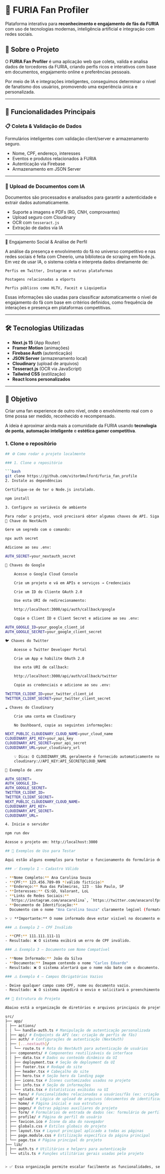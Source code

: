 # 🦁 FURIA Fan Profiler

Plataforma interativa para **reconhecimento e engajamento de fãs da FURIA** com uso de tecnologias modernas, inteligência artificial e integração com redes sociais.

## 🚀 Sobre o Projeto

O **FURIA Fan Profiler** é uma aplicação web que coleta, valida e analisa dados de torcedores da FURIA, criando perfis ricos e interativos com base em documentos, engajamento online e preferências pessoais.

Por meio de IA e integrações inteligentes, conseguimos determinar o nível de fanatismo dos usuários, promovendo uma experiência única e personalizada.

---

## 🧠 Funcionalidades Principais

### 📋 Coleta & Validação de Dados

Formulários inteligentes com validação client/server e armazenamento seguro.

- Nome, CPF, endereço, interesses
- Eventos e produtos relacionados à FURIA
- Autenticação via Firebase
- Armazenamento em JSON Server

---

### 📎 Upload de Documentos com IA

Documentos são processados e analisados para garantir a autenticidade e extrair dados automaticamente.

- Suporte a imagens e PDFs (RG, CNH, comprovantes)
- Upload seguro com Cloudinary
- OCR com `tesseract.js`
- Extração de dados via IA

---

🔗 Engajamento Social & Análise de Perfil

A análise da presença e envolvimento do fã no universo competitivo e nas redes sociais é feita com Cheerio, uma biblioteca de scraping em Node.js. Em vez de usar IA, o sistema coleta e interpreta dados diretamente de:

    Perfis em Twitter, Instagram e outras plataformas

    Postagens relacionadas a eSports

    Perfis públicos como HLTV, Faceit e Liquipedia

Essas informações são usadas para classificar automaticamente o nível de engajamento do fã com base em critérios definidos, como frequência de interações e presença em plataformas competitivas.


---

## 🛠️ Tecnologias Utilizadas

- **Next.js 15** (App Router)
- **Framer Motion** (animações)
- **Firebase Auth** (autenticação)
- **JSON Server** (armazenamento local)
- **Cloudinary** (upload de arquivos)
- **Tesseract.js** (OCR via JavaScript)
- **Tailwind CSS** (estilização)
- **React Icons personalizados**

---

## 🎯 Objetivo

Criar uma fan experience de outro nível, onde o envolvimento real com o time possa ser medido, reconhecido e recompensado.

A ideia é aproximar ainda mais a comunidade da FURIA usando **tecnologia de ponta**, **automação inteligente** e **estética gamer competitiva**.

### 1. Clone o repositório

```bash
## ⚙️ Como rodar o projeto localmente

### 1. Clone o repositório

```bash
git clone https://github.com/vitorbmulford/furia_fan_profile
2. Instale as dependências

Certifique-se de ter o Node.js instalado.

npm install

3. Configure as variáveis de ambiente

Para rodar o projeto, você precisará obter algumas chaves de API. Siga os passos abaixo para configurar seu arquivo .env.
🔐 Chave do NextAuth

Gere um segredo com o comando:

npx auth secret

Adicione ao seu .env:

AUTH_SECRET=your_nextauth_secret

🔑 Chaves do Google

    Acesse o Google Cloud Console

    Crie um projeto e vá em APIs e serviços → Credenciais

    Crie um ID do Cliente OAuth 2.0

    Use esta URI de redirecionamento:

    http://localhost:3000/api/auth/callback/google

    Copie o Client ID e Client Secret e adicione ao seu .env:

AUTH_GOOGLE_ID=your_google_client_id  
AUTH_GOOGLE_SECRET=your_google_client_secret

🐦 Chaves do Twitter

    Acesse o Twitter Developer Portal

    Crie um App e habilite OAuth 2.0

    Use esta URI de callback:

    http://localhost:3000/api/auth/callback/twitter

    Copie as credenciais e adicione ao seu .env:

TWITTER_CLIENT_ID=your_twitter_client_id  
TWITTER_CLIENT_SECRET=your_twitter_client_secret

☁️ Chaves do Cloudinary

    Crie uma conta em Cloudinary

    No Dashboard, copie as seguintes informações:

NEXT_PUBLIC_CLOUDINARY_CLOUD_NAME=your_cloud_name  
CLOUDINARY_API_KEY=your_api_key  
CLOUDINARY_API_SECRET=your_api_secret  
CLOUDINARY_URL=your_cloudinary_url

    💡 Dica: O CLOUDINARY_URL geralmente é fornecido automaticamente no formato:
    cloudinary://API_KEY:API_SECRET@CLOUD_NAME

📁 Exemplo de .env

AUTH_SECRET=
AUTH_GOOGLE_ID=
AUTH_GOOGLE_SECRET=
TWITTER_CLIENT_ID=
TWITTER_CLIENT_SECRET=
NEXT_PUBLIC_CLOUDINARY_CLOUD_NAME=
CLOUDINARY_API_KEY=
CLOUDINARY_API_SECRET=
CLOUDINARY_URL=

4. Inicie o servidor

npm run dev

Acesse o projeto em: http://localhost:3000

## 🧪 Exemplos de Uso para Testar

Aqui estão alguns exemplos para testar o funcionamento do formulário de criação de perfil de fã da FURIA:

### ✅ Exemplo 1 — Cadastro Válido

- **Nome Completo:** Ana Carolina Souza  
- **CPF:** 123.456.789-09 *(válido fictício)*  
- **Endereço:** Rua das Palmeiras, 123 - São Paulo, SP  
- **Interesses:** CS:GO, Valorant, LoL  
- **Links de Redes Sociais:**  
  `https://instagram.com/anacarolina`, `https://twitter.com/anacarolfps`  
- **Documento de Identificação:**  
  Documento com o nome "Ana Carolina Souza" claramente legível (formato JPG/PNG)

> 💡 **Importante:** O nome informado deve estar visível no documento enviado. Certifique-se de que o arquivo está legível para que o OCR funcione corretamente.

### ⚠️ Exemplo 2 — CPF Inválido

- **CPF:** 111.111.111-11  
- Resultado: ❌ O sistema exibirá um erro de CPF inválido.

### ⚠️ Exemplo 3 — Documento sem Nome Compatível

- **Nome Informado:** João da Silva  
- **Documento:** Imagem contendo o nome "Carlos Eduardo"  
- Resultado: ❌ O sistema alertará que o nome não bate com o documento.

### ⚠️ Exemplo 4 — Campos Obrigatórios Vazios

- Deixe qualquer campo como CPF, nome ou documento vazio.  
- Resultado: ❌ O sistema impedirá o envio e solicitará o preenchimento correto.

## 📁 Estrutura do Projeto

Abaixo está a organização de diretórios e arquivos principais do projeto, com uma breve descrição de suas responsabilidades:

src/
├── app/
│ ├── actions/
│ │ └── handle-auth.ts # Manipulação de autenticação personalizada
│ ├── api/ # Endpoints da API (ex: criação de perfis de fãs)
│ ├── auth/ # Configurações de autenticação (NextAuth)
│ ├── [...nextauth]/
│ │ └── route.ts # Rota do NextAuth para autenticação de usuários
│ ├── components/ # Componentes reutilizáveis da interface
│ │ ├── data.tsx # Dados ou conteúdo dinâmico da UI
│ │ ├── deployment.tsx # Seção de deployment da UI
│ │ ├── footer.tsx # Rodapé do site
│ │ ├── header.tsx # Cabeçalho do site
│ │ ├── hero.tsx # Seção hero da landing page
│ │ ├── icons.tsx # Ícones customizados usados no projeto
│ │ ├── info.tsx # Seção de informações
│ │ └── stats.tsx # Estatísticas exibidas na UI
│ ├── fans/ # Funcionalidades relacionadas a usuários/fãs (ex: criação de perfil)
│ ├── upload/ # Lógica de upload de arquivos (documentos de identificação)
│ ├── home/ # Página inicial e sua estrutura
│ ├── pages/ # Outras páginas auxiliares do projeto
│ ├── form/ # Formulários de entrada de dados (ex: formulário de perfil de fã)
│ ├── profile/ # Página de perfil do usuário
│ ├── favicon.ico # Ícone da aba do navegador
│ ├── globals.css # Estilos globais do projeto
│ ├── layout.tsx # Layout principal aplicado a todas as páginas
│ ├── page.module.css # Estilização específica da página principal
│ └── page.tsx # Página principal do projeto
├── lib/
│ ├── auth.ts # Utilitários e helpers para autenticação
│ └── utils.ts # Funções utilitárias gerais usadas pelo projeto


> ✅ Essa organização permite escalar facilmente as funcionalidades, separando bem lógica de negócios, autenticação, componentes visuais e formulários.






